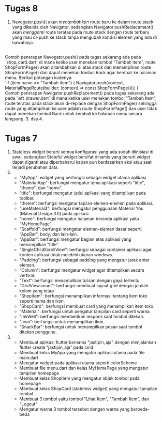 # Tugas 8
1. Navogator.push() akan *menambahkan* route baru ke dalam route stack yang dikelola oleh Navigator, sedangkan Navigator.pushReplacement() akan *mengganti* route teratas pada route stack dengan route terbaru yang mau di-push ke stack tanpa mengubah kondisi elemen yang ada di bawahnya.
<br>
Contoh penerapan Navogator.push() pada tugas sekarang ada pada `shop_card.dart` di mana ketika user menekan tombol "Tambah Item", route ShopFormPage() akan ditambahkan di atas stack dan menampilkan route ShopFormPage() dan dapat menekan tombol Back agar kembali ke halaman menu. Berikut potongan kodenya:<br>
`if (item.name == "Tambah Item") {
   Navigator.push(context, MaterialPageRoute(builder: (context) => const ShopFormPage()));
}`
<br>
Contoh penerapan Navigator.pushReplacement() pada tugas sekarang ada pada `left_drawer.dart` di mana ketika user menekan tombol "Tambah Item", route teratas pada stack akan di-replace dengan ShopFormPage() sehingga route yang ditampilkan ke user adalah route ShopFormPage() dan user tidak dapat menekan tombol Back untuk kembali ke halaman menu secara langsung.
3. dsa
4. 

# Tugas 7
1. Stateless widget berarti semua konfigurasi yang ada sudah diinisiasi di awal, sedangkan Stateful widget bersifat dinamis yang berarti widget dapat diganti atau diperbaharui kapan pun berdasarkan aksi atau saat terjadi perubahan data.
2. - "MyApp": widget yang berfungsi sebagai widget utama aplikasi
   - "MaterialApp": berfungsi mengatur tema aplikasi seperti "title", "theme", dan "home".
   - "title": berfungsi mengatur judul aplikasi yang ditampilkan pada toolbar.
   - "theme": berfungsi mengatur tapilan elemen-elemen pada aplikasi.
   - "useMaterial3": berfungsi mengatur penggunaan Material You (Material Design 3.0) pada aplikasi.
   - "home": berfungsi mengatur halaman beranda aplikasi yaitu "MyHomePage".
   - "Scaffold": berfungsi mengatur elemen-elemen dasar seperti "AppBar", body, dan lain-lain.
   - "AppBar": berfungsi mengatur bagian atas aplikasi yang menampilkan "title".
   - "SingleChildScrollView": berfungsi sebagai container aplikasi agar konten aplikasi tidak melebihi ukuran windows.
   - "Padding": berfungsi sebagai padding yang mengatur jarak antar elemen.
   - "Column": berfungsi mengatur widget agar ditampilkan secara vertikal.
   - "Text": berfungsi menampilkan tulisan dengan gaya tertentu.
   - "GridView.count": berfungsi membuat layout grid dengan jumlah kolom yang tetap
   - "ShopItem": berfungsi menampilkan informasi tentang item toko seperti nama dan ikon.
   - "ShopCard": berfungsi membuat card yang menampilkan item toko.
   - "Material": berfungsi untuk pengatur tampilan card seperti warna.
   - "InkWell": berfungsi memberikan respons saat tombol ditekan.
   - "Icon": berfungsi untuk menampilkan ikon.
   - "SnackBar": berfungsi untuk menampilkan pesan saat tombol ditekan pengguna.
3. - Membuat aplikasi flutter bernama "jastipin_aja" dengan menjalankan flutter create "jastipin_aja" pada cmd
   - Membuat kelas MyApp yang mengatur aplikasi utama pada file main.dart
   - Mengatur widget pada aplikasi utama seperti colorScheme
   - Membuat file menu.dart dan kelas MyHomePage yang mengatur tampilan homepage
   - Membuat kelas ShopItem yang mengatur objek tombol pada homepage
   - Membuat kelas ShopCard (stateless widget) yang mengatur tampilan tombol
   - Membuat 3 tombol yaitu tombol "Lihat Item", "Tambah Item", dan "Logout"
   - Mengatur warna 3 tombol tersebut dengan warna yang berbeda-beda
